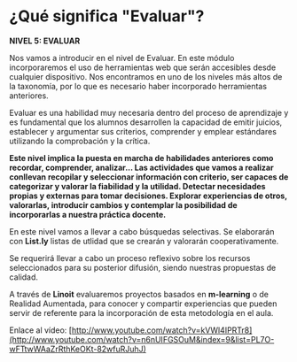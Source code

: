 # ¿Qué significa "Evaluar"?

**NIVEL 5: EVALUAR**

Nos vamos a introducir en el nivel de Evaluar. En este módulo incorporaremos el uso de herramientas web que serán accesibles desde cualquier dispositivo. Nos encontramos en uno de los niveles más altos de la taxonomía, por lo que es necesario haber incorporado herramientas anteriores.

Evaluar es una habilidad muy necesaria dentro del proceso de aprendizaje y es fundamental que los alumnos desarrollen la capacidad de emitir juicios, establecer y argumentar sus criterios, comprender y emplear estándares utilizando la comprobación y la crítica.

**Este nivel implica la puesta en marcha de habilidades anteriores como recordar, comprender, analizar... Las actividades que vamos a realizar conllevan recopilar y seleccionar información con criterio, ser capaces de categorizar y valorar la fiabilidad y la utilidad. Detectar necesidades propias y externas para tomar decisiones. Explorar experiencias de otros, valorarlas, introducir cambios y contemplar la posibilidad de incorporarlas a nuestra práctica docente.**

En este nivel vamos a llevar a cabo búsquedas selectivas. Se elaborarán con **List.ly** listas de utlidad que se crearán y valorarán cooperativamente.

Se requerirá llevar a cabo un proceso reflexivo sobre los recursos seleccionados para su posterior difusión, siendo nuestras propuestas de calidad.

A través de **Linoit** evaluaremos proyectos basados en **m-learning** o de Realidad Aumentada, para conocer y compartir experiencias que pueden servir de referente para la incorporación de esta metodología en el aula.

Enlace al vídeo: [http://www.youtube.com/watch?v=kVWl4IPRTr8](http://www.youtube.com/watch?v=n6nUIFGSOuM&index=9&list=PL7O-wFTtwWAaZrRthKeOKt-82wfuRJuhJ)